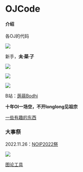# OJCode

#### 介绍
各OJ的代码

![](https://api.xecades.xyz/api?quote=%7B%25gt%25%7D&luogu=Bodhi&github=BodhiDog&bilibili=%E8%92%9F%E8%92%BBBodhi)

新手，**~~太 菜 了~~**

![](https://luogu-card.lyccrius.site/about?id=364848&card_width=800&dark_mode=true)

![](https://luogu.wao3.cn/api/practice?id=364848&card_width=800&dark_mode=true)

![](http://luogu.wao3.cn/api/guzhi?id=364848&scores=100,42,0,11,0&dark_mode=true)

B站：[蒟蒻Bodhi](https://space.bilibili.com/394094181)

**十年OI一场空，不开longlong见祖宗**

[一些有趣的东西](https://www.luogu.com.cn/paste/kionk609)

### 大事祭

2022.11.26：[NOIP2022祭](https://b23.tv/R2TTdC2)

![](https://www.luogu.com.cn/api/verify/captcha)

[图论工具](https://csacademy.com/app/graph_editor/)
